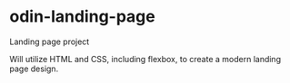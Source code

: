 # odin-landing-page

Landing page project

Will utilize HTML and CSS, including flexbox, to create a modern landing page design.
